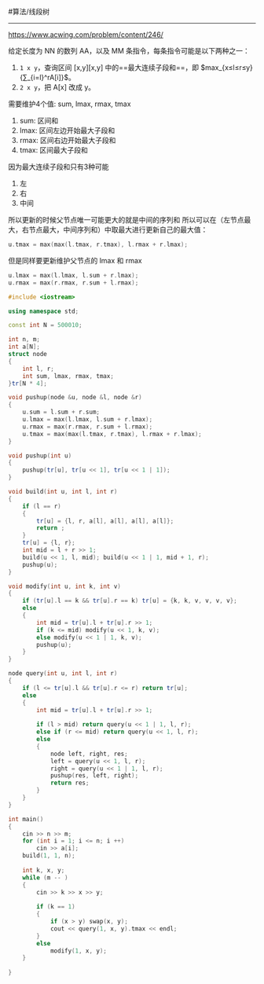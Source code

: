#算法/线段树 

---
https://www.acwing.com/problem/content/246/

给定长度为 NN 的数列 AA，以及 MM 条指令，每条指令可能是以下两种之一：
1.  `1 x y`，查询区间 [x,y][x,y] 中的==最大连续子段和==，即 $max_{x≤l≤r≤y}{∑_{i=l}^rA[i]}$。
2.  `2 x y`，把 A[x] 改成 y。


需要维护4个值: sum, lmax, rmax, tmax
1. sum: 区间和
2. lmax: 区间左边开始最大子段和
3. rmax: 区间右边开始最大子段和
4. tmax: 区间最大子段和

因为最大连续子段和只有3种可能
1. 左
2. 右
3. 中间

所以更新的时候父节点唯一可能更大的就是中间的序列和
所以可以在（左节点最大，右节点最大，中间序列和）中取最大进行更新自己的最大值：
```CPP
u.tmax = max(max(l.tmax, r.tmax), l.rmax + r.lmax);
```
但是同样要更新维护父节点的 lmax 和 rmax
```CPP
u.lmax = max(l.lmax, l.sum + r.lmax);
u.rmax = max(r.rmax, r.sum + l.rmax);

```


```cpp
#include <iostream>

using namespace std;

const int N = 500010;

int n, m;
int a[N];
struct node
{
    int l, r;
    int sum, lmax, rmax, tmax;
}tr[N * 4];

void pushup(node &u, node &l, node &r)
{
    u.sum = l.sum + r.sum;
    u.lmax = max(l.lmax, l.sum + r.lmax);
    u.rmax = max(r.rmax, r.sum + l.rmax);
    u.tmax = max(max(l.tmax, r.tmax), l.rmax + r.lmax);
}

void pushup(int u)
{
    pushup(tr[u], tr[u << 1], tr[u << 1 | 1]);
}

void build(int u, int l, int r)
{
    if (l == r)
    {
        tr[u] = {l, r, a[l], a[l], a[l], a[l]};
        return ;
    }
    tr[u] = {l, r};
    int mid = l + r >> 1;
    build(u << 1, l, mid); build(u << 1 | 1, mid + 1, r);
    pushup(u);
}

void modify(int u, int k, int v)
{
    if (tr[u].l == k && tr[u].r == k) tr[u] = {k, k, v, v, v, v};
    else
    {
        int mid = tr[u].l + tr[u].r >> 1;
        if (k <= mid) modify(u << 1, k, v);
        else modify(u << 1 | 1, k, v);
        pushup(u);
    }
}

node query(int u, int l, int r)
{
    if (l <= tr[u].l && tr[u].r <= r) return tr[u];
    else
    {
        int mid = tr[u].l + tr[u].r >> 1;
        
        if (l > mid) return query(u << 1 | 1, l, r); 
        else if (r <= mid) return query(u << 1, l, r);
        else
        {
            node left, right, res;
            left = query(u << 1, l, r);
            right = query(u << 1 | 1, l, r);
            pushup(res, left, right);
            return res;
        }
    }
}

int main()
{
    cin >> n >> m;
    for (int i = 1; i <= n; i ++)
        cin >> a[i];
    build(1, 1, n);
    
    int k, x, y;
    while (m -- )
    {
        cin >> k >> x >> y;
        
        if (k == 1) 
        {
            if (x > y) swap(x, y);
            cout << query(1, x, y).tmax << endl;
        }
        else 
            modify(1, x, y); 
    }
    
}
```